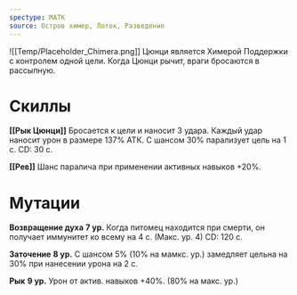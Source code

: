 ```yaml
---
spectype: МАТК
source: Остров химер, Лоток, Разведение
---
```

![[Temp/Placeholder_Chimera.png]]
Цюнци является Химерой Поддержки с контролем одной цели. Когда Цюнци рычит, враги бросаются в рассыпную.

# Скиллы
**[[Рык Цюнци]]**
Бросается к цели и наносит 3 удара. Каждый удар наносит урон в размере 137% АТК. С шансом 30% парализует цель на 1 с. CD: 30 с.

**[[Рев]]**
Шанс паралича при применении активных навыков +20%.
# Мутации

**Возвращение духа**
**7 ур.**
Когда питомец находится при смерти, он получает иммунитет ко всему на 4 с. (Макс. ур. 4) CD: 120 с.

**Заточение**
**8 ур.**
С шансом 5% (10% на мамкс. ур.) замедляет цельна на 30% при нанесении урона на 2 с.

**Рык**
**9 ур.**
Урон от актив. навыков +40%. (80% на макс. ур.)